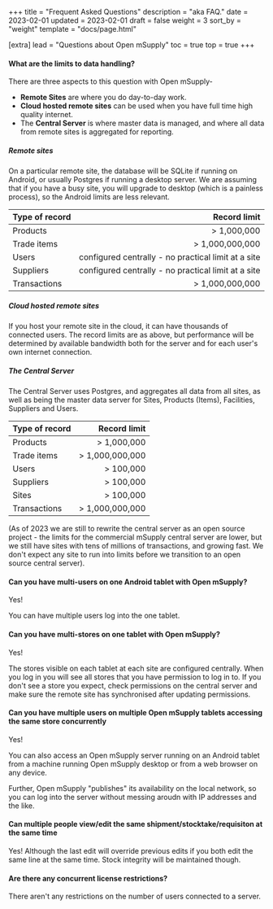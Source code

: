 +++
title = "Frequent Asked Questions"
description = "aka FAQ."
date = 2023-02-01
updated = 2023-02-01
draft = false
weight = 3
sort_by = "weight"
template = "docs/page.html"

[extra]
lead = "Questions about Open mSupply"
toc = true
top = true
+++

#### What are the limits to data handling?

There are three aspects to this question with Open mSupply-
* **Remote Sites** are where you do day-to-day work.
* **Cloud hosted remote sites** can be used when you have full time high quality internet.
* The **Central Server** is where master data is managed, and where all data from remote sites is aggregated for reporting.

##### Remote sites
On a particular remote site, the database will be SQLite if running on Android, or usually Postgres if running a desktop server. We are assuming that if you have a busy site, you will upgrade to desktop (which is a painless process), so the Android limits are less relevant.

|  Type of record   |  Record limit   |
|-------|-------:|
| Products   | > 1,000,000   |
| Trade items   | > 1,000,000,000   |
| Users   | configured centrally - no practical limit at a site  |
| Suppliers   | configured centrally - no practical limit at a site  |
| Transactions   | > 1,000,000,000    |

##### Cloud hosted remote sites
If you host your remote site in the cloud, it can have thousands of connected users. The record limits are as above, but performance will be determined by available bandwidth both for the server and for each user's own internet connection.

##### The Central Server
The Central Server uses Postgres, and aggregates all data from all sites, as well as being the master data server for Sites, Products (Items), Facilities, Suppliers and Users.

|  Type of record   |  Record limit   |
|-------|-------:|
| Products   | > 1,000,000   |
| Trade items   | > 1,000,000,000   |
| Users   | > 100,000   |
| Suppliers   | > 100,000  |
| Sites  | > 100,000   |
| Transactions   | > 1,000,000,000    |

(As of 2023 we are still to rewrite the central server as an open source project - the limits for the commercial mSupply central server are lower, but we still have sites with tens of millions of transactions, and growing fast. We don't expect any site to run into limits before we transition to an open source central server).

#### Can you have multi-users on one Android tablet with Open mSupply?
Yes!

You can have multiple users log into the one tablet.

#### Can you have multi-stores on one tablet with Open mSupply?

Yes!

The stores visible on each tablet at each site are configured centrally.
When you log in you will see all stores that you have permission to log in to.
If you don't see a store you expect, check permissions on the central server and make sure the remote site has synchronised after updating permissions.

#### Can you have multiple users on multiple Open mSupply tablets accessing the same store concurrently

Yes!

You can also access an Open mSupply server running on an Android tablet from a machine running Open mSupply desktop or from a web browser on any device.

Further, Open mSupply "publishes" its availability on the local network, so you can log into the server without messing aroudn with IP addresses and the like.

#### Can multiple people view/edit the same shipment/stocktake/requisiton at the same time
Yes! Although the last edit will override previous edits if you both edit the same line at the same time. Stock integrity will be maintained though.

#### Are there any concurrent license restrictions?

There aren't any restrictions on the number of users connected to a server.
